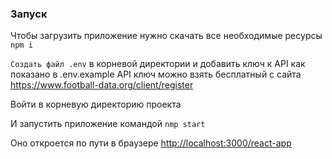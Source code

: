 ### Запуск

Чтобы загрузить приложение нужно скачать все необходимые ресурсы `npm i`  

`Создать файл .env` в корневой директории и добавить ключ к API как показано в .env.example
API ключ можно взять бесплатный с сайта https://www.football-data.org/client/register  

Войти в корневую директорию проекта  

И запустить приложение командой `nmp start`  

Оно откроется по пути в браузере [http://localhost:3000/react-app](http://localhost:3000/react-app)
